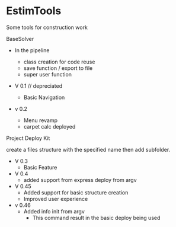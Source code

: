 # EstimTools
Some tools for construction work

BaseSolver

  - In the pipeline
    - class creation for code reuse
    - save function / export to file
    - super user function


  - V 0.1 // depreciated
    - Basic Navigation
  - v 0.2
    - Menu revamp
    - carpet calc deployed


Project Deploy Kit

create a files structure with the specified name then add subfolder.

  - V 0.3
    - Basic Feature
  - V 0.4
    - added support from express deploy from argv
  - V 0.45
    - Added support for basic structure creation
    - Improved user experience
  - v 0.46
    - Added info init from argv
        - This command result in the basic deploy being used
